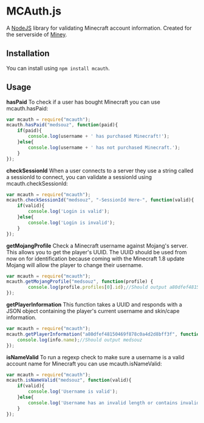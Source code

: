 MCAuth.js
=========

A [NodeJS](http://nodejs.org/) library for validating Minecraft account information.
Created for the serverside of [Miney](https://github.com/medsouz/Miney-Client).

Installation
------------

You can install using `npm install mcauth`.

Usage
-----

**hasPaid**
To check if a user has bought Minecraft you can use mcauth.hasPaid:
```javascript
var mcauth = require("mcauth");
mcauth.hasPaid("medsouz", function(paid){
	if(paid){
		console.log(username + ' has purchased Minecraft!');
	}else{
		console.log(username + ' has not purchased Minecraft.');
	}
});
```

**checkSessionId**
When a user connects to a server they use a string called a sessionId to connect, you can validate a sessionId using mcauth.checkSessionId:
```javascript
var mcauth = require("mcauth");
mcauth.checkSessionId("medsouz", "-SessionId Here-", function(valid){
	if(valid){
		console.log('Login is valid');
	}else{
		console.log('Login is invalid');
	}
});
```

**getMojangProfile**
Check a Minecraft username against Mojang's server. This allows you to get the player's UUID. The UUID should be used from now on for identification because coming with the Minecraft 1.8 update Mojang will allow the player to change their username.
```javascript
var mcauth = require("mcauth");
mcauth.getMojangProfile("medsouz", function(profile) {
        console.log(profile.profiles[0].id);//Should output a80dfef48150469f878c0a4d2d8bff3f
});
```

**getPlayerInformation**
This function takes a UUID and responds with a JSON object containing the player's current username and skin/cape information.
```javascript
var mcauth = require("mcauth");
mcauth.getPlayerInformation("a80dfef48150469f878c0a4d2d8bff3f", function(info){
    console.log(info.name);//Should output medsouz
});
```


**isNameValid**
To run a regexp check to make sure a username is a valid account name for Minecraft you can use mcauth.isNameValid:
```javascript
var mcauth = require("mcauth");
mcauth.isNameValid("medsouz", function(valid){
    if(valid){
        console.log('Username is valid');
    }else{
        console.log('Username has an invalid length or contains invalid characters.');
    }
});
```
